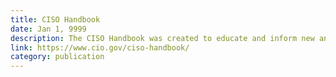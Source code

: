 ```yaml
---
title: CISO Handbook
date: Jan 1, 9999
description: The CISO Handbook was created to educate and inform new and existing CISOs about their role in Federal cybersecurity.
link: https://www.cio.gov/ciso-handbook/
category: publication
---
```

